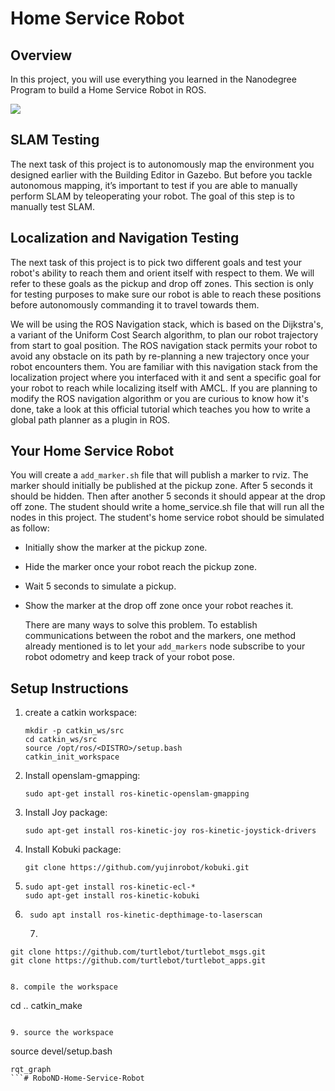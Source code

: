 # Home Service Robot

## Overview

In this project, you will use everything you learned in the Nanodegree Program to build a Home Service Robot in ROS.

![](videos/Home_Robot.gif)

## SLAM Testing

The next task of this project is to autonomously map the environment you designed earlier with the Building Editor in Gazebo. But before you tackle autonomous mapping, it’s important to test if you are able to manually perform SLAM by teleoperating your robot. The goal of this step is to manually test SLAM.

## Localization and Navigation Testing

The next task of this project is to pick two different goals and test your robot's ability to reach them and orient itself with respect to them. We will refer to these goals as the pickup and drop off zones. This section is only for testing purposes to make sure our robot is able to reach these positions before autonomously commanding it to travel towards them.

We will be using the ROS Navigation stack, which is based on the Dijkstra's, a variant of the Uniform Cost Search algorithm, to plan our robot trajectory from start to goal position. The ROS navigation stack permits your robot to avoid any obstacle on its path by re-planning a new trajectory once your robot encounters them. You are familiar with this navigation stack from the localization project where you interfaced with it and sent a specific goal for your robot to reach while localizing itself with AMCL. If you are planning to modify the ROS navigation algorithm or you are curious to know how it's done, take a look at this official tutorial which teaches you how to write a global path planner as a plugin in ROS.

## Your Home Service Robot

You will create a `add_marker.sh` file that will publish a marker to rviz.
The marker should initially be published at the pickup zone. After 5 seconds it should be hidden. Then after another 5 seconds it should appear at the drop off zone. The student should write a home_service.sh file that will run all the nodes in this project.
The student's home service robot should be simulated as follow:

- Initially show the marker at the pickup zone.

- Hide the marker once your robot reach the pickup zone.

- Wait 5 seconds to simulate a pickup.

- Show the marker at the drop off zone once your robot reaches it.

  There are many ways to solve this problem. To establish communications between the robot and the markers, one method already mentioned is to let your `add_markers` node subscribe to your robot odometry and keep track of your robot pose.

## Setup Instructions

1. create a catkin workspace:

   ```
   mkdir -p catkin_ws/src
   cd catkin_ws/src
   source /opt/ros/<DISTRO>/setup.bash
   catkin_init_workspace
   ```

2. Install openslam-gmapping:

   ```
   sudo apt-get install ros-kinetic-openslam-gmapping
   ```

3. Install Joy package:

   ```
   sudo apt-get install ros-kinetic-joy ros-kinetic-joystick-drivers
   ```

4. Install Kobuki package:

   ```
   git clone https://github.com/yujinrobot/kobuki.git 
   ```

5. ```
   sudo apt-get install ros-kinetic-ecl-*
   sudo apt-get install ros-kinetic-kobuki
   
   ```

6. ```
    sudo apt install ros-kinetic-depthimage-to-laserscan
    ```

    7. 
  ```
git clone https://github.com/turtlebot/turtlebot_msgs.git
git clone https://github.com/turtlebot/turtlebot_apps.git 

  ```
   ```

8. compile the workspace

   ```
   cd ..
   catkin_make
   ```

9. source the workspace

   ```
   source devel/setup.bash
   ```
rqt_graph
   ```# RoboND-Home-Service-Robot
